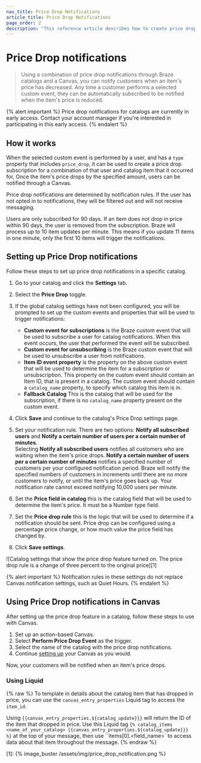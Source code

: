 ```yaml
---
nav_title: Price Drop Notifications
article_title: Price Drop Notifications
page_order: 2
description: "This reference article describes how to create price drop notifications in Braze catalogs."
---
```


# Price Drop notifications

> Using a combination of price drop notifications through Braze catalogs and a Canvas, you can notify customers when an item's price has decreased. Any time a customer performs a selected custom event, they can be automatically subscribed to be notified when the item's price is reduced.

{% alert important %}
Price drop notifications for catalogs are currently in early access. Contact your account manager if you're interested in participating in this early access.
{% endalert %}

## How it works

When the selected custom event is performed by a user, and has a `type` property that includes `price_drop`, it can be used to create a price drop subscription for a combination of that user and catalog item that it occurred for, Once the item's price drops by the specified amount, users can be notified through a Canvas.

Price drop notifications are determined by notification rules. If the user has not opted in to notifications, they will be filtered out and will not receive messaging.

Users are only subscribed for 90 days. If an item does not drop in price within 90 days, the user is removed from the subscription. Braze will process up to 10 item updates per minute. This means if you update 11 items in one minute, only the first 10 items will trigger the notifications.

## Setting up Price Drop notifications

Follow these steps to set up price drop notifications in a specific catalog.

1. Go to your catalog and click the **Settings** tab.
2. Select the **Price Drop** toggle.
3. If the global catalog settings have not been configured, you will be prompted to set up the custom events and properties that will be used to trigger notifications:
    <br>
    - **Custom event for subscriptions** is the Braze custom event that will be used to subscribe a user for catalog notifications. When this event occurs, the user that performed the event will be subscribed.
    - **Custom event for unsubscribing** is the Braze custom event that will be used to unsubscribe a user from notifications.
    - **Item ID event property** is the property on the above custom event that will be used to determine the item for a subscription or unsubscription. This property on the custom event should contain an Item ID, that is present in a catalog. The custom event should contain a `catalog_name` property, to specify which catalog this item is in.
    - **Fallback Catalog** This is the catalog that will be used for the subscription, if there is no `catalog_name` property present on the custom event. 

4. Click **Save** and continue to the catalog's Price Drop settings page.
5. Set your notification rule. There are two options: **Notify all subscribed users** and **Notify a certain number of users per a certain number of minutes**. <br>Selecting **Notify all subscribed users** notifies all customers who are waiting when the item's price drops. **Notify a certain number of users per a certain number of minutes** notifies a specified number of customers per your configured notification period. Braze will notify the specified numbers of customers in increments until there are no more customers to notify, or until the item's price goes back up. Your notification rate cannot exceed notifying 10,000 users per minute.
6. Set the **Price field in catalog** this is the catalog field that will be used to determine the item's price. It must be a Number type field.
7. Set the **Price drop rule** this is the logic that will be used to determine if a notification should be sent. Price drop can be configured using a percentage price change, or how much value the price field has changed by.
8. Click **Save settings**.

![Catalog settings that show the price drop feature turned on. The price drop rule is a change of three percent to the original price][1]

{% alert important %}
Notification rules in these settings do not replace Canvas notification settings, such as Quiet Hours.
{% endalert %}

## Using Price Drop notifications in Canvas

After setting up the price drop feature in a catalog, follow these steps to use with Canvas.

1. Set up an action-based Canvas.
2. Select **Perform Price Drop Event** as the trigger.
3. Select the name of the catalog with the price drop notifications.
4. Continue [setting up]({{site.baseurl}}/user_guide/engagement_tools/canvas/create_a_canvas/create_a_canvas/) your Canvas as you would.

Now, your customers will be notified when an item's price drops.

### Using Liquid
{% raw %}
To template in details about the catalog item that has dropped in price, you can use the `canvas_entry_properties` Liquid tag to access the `item_id`. 

Using ``{{canvas_entry_properties.${catalog_update}}}`` will return the ID of the item that dropped in price.
Use this Liquid tag  ``{% catalog_items <name_of_your_catalog> {{canvas_entry_properties.${catalog_update}}} %}`` at the top of your message, then use ``items[0].<field_name>` to access data about that item throughout the message.
{% endraw %}

[1]: {% image_buster /assets/img/price_drop_notification.png %} 